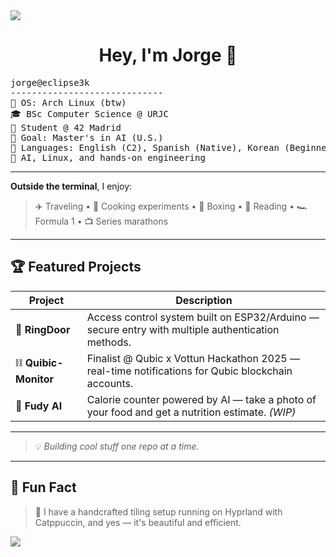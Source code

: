 <!-- Header Wave -->
<img src="https://capsule-render.vercel.app/api?type=waving&height=200&text=Jorge%20@%20eclipse3k&fontAlign=40&fontAlignY=40&color=89B4FA&textBg=true&animation=fadeIn&desc=Code%2C%20Tinkering%2C%20and%20Endless%20Curiosity&descAlign=50&descAlignY=60&fontColor=CDD6F4&fontSize=40&descSize=20&backgroundColor=1E1E2E" />

<h1 align="center">Hey, I'm Jorge 👋</h1>

<pre>
jorge@eclipse3k
-----------------------------
🐧 OS: Arch Linux (btw)
🎓 BSc Computer Science @ URJC
🏫 Student @ 42 Madrid
🧠 Goal: Master's in AI (U.S.)
💬 Languages: English (C2), Spanish (Native), Korean (Beginner)
📌 AI, Linux, and hands-on engineering
</pre>

---

**Outside the terminal**, I enjoy:  
> ✈️ Traveling • 🍳 Cooking experiments • 🥊 Boxing • 📖 Reading • 🏎️ Formula 1 • 📺 Series marathons

---

## 🏆 Featured Projects

| Project           | Description                                                                                       |
| ----------------- | ------------------------------------------------------------------------------------------------- |
| 🔐 **RingDoor**       | Access control system built on ESP32/Arduino — secure entry with multiple authentication methods. |
| ⛓️ **Quibic-Monitor** | Finalist @ Qubic x Vottun Hackathon 2025 — real-time notifications for Qubic blockchain accounts. |
| 🤖 **Fudy AI**         | Calorie counter powered by AI — take a photo of your food and get a nutrition estimate. *(WIP)*   |

---

> 💡 *Building cool stuff one repo at a time.*

---

## 🔮 Fun Fact

> 🧩 I have a handcrafted tiling setup running on Hyprland with Catppuccin, and yes — it's beautiful and efficient.

<!-- Footer Wave -->
<img src="https://capsule-render.vercel.app/api?type=soft&color=89B4FA,AA89FA,B4BEFE&height=120&section=footer" />
